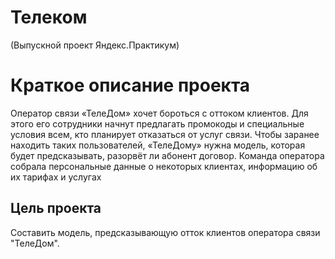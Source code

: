 # Телеком
(Выпускной проект Яндекс.Практикум)

# Краткое описание проекта
Оператор связи «ТелеДом» хочет бороться с оттоком клиентов. 
Для этого его сотрудники начнут предлагать промокоды и специальные условия всем, 
кто планирует отказаться от услуг связи. Чтобы заранее находить таких пользователей, 
«ТелеДому» нужна модель, которая будет предсказывать, разорвёт ли абонент договор. 
Команда оператора собрала персональные данные о некоторых клиентах, 
информацию об их тарифах и услугах

## Цель проекта
Составить модель, предсказывающую отток клиентов оператора связи "ТелеДом".

